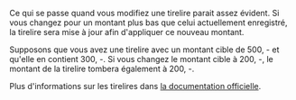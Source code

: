 Ce qui se passe quand vous modifiez une tirelire parait assez évident. Si vous changez pour un montant plus bas que celui actuellement enregistré, la tirelire sera mise à jour afin d'appliquer ce nouveau montant.

Supposons que vous avez une tirelire avec un montant cible de 500, - et qu'elle en contient 300, -. Si vous changez le montant cible à 200, -, le montant de la tirelire tombera également à 200, -.

Plus d'informations sur les tirelires dans [la documentation officielle](https://firefly-iii.readthedocs.io/en/latest/advanced/piggies.html).